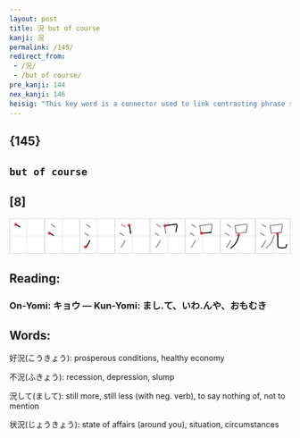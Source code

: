 ```yaml
---
layout: post
title: 況 but of course
kanji: 況
permalink: /145/
redirect_from:
 - /況/
 - /but of course/
pre_kanji: 144
nex_kanji: 146
heisig: "This key word is a connector used to link contrasting phrase sand sentences together with much the same flavor as the English phrase <b>but of course</b>. Just picture yourself ready to go off on your first date as a <i>teenager</i>, and having your mother grill you about your manners and ask you embarrassing questions about your hygiene. &quot;Did you have a good shower?&quot; &quot;<b>But of course</b>,&quot; you reply, annoyed. So <i>water</i> and <i>teenager</i> combine to give us <b>but of course</b>."
---
```


## {145}

## `but of course`

## [8]

<div class="stroke"><img src="../images/E6B381.png" /></div>

## Reading:

### On-Yomi: キョウ &mdash; Kun-Yomi: まし.て、いわ.んや、おもむき

## Words:

好況(こうきょう): prosperous conditions, healthy economy

不況(ふきょう): recession, depression, slump

況して(まして): still more, still less (with neg. verb), to say nothing of, not to mention

状況(じょうきょう): state of affairs (around you), situation, circumstances
